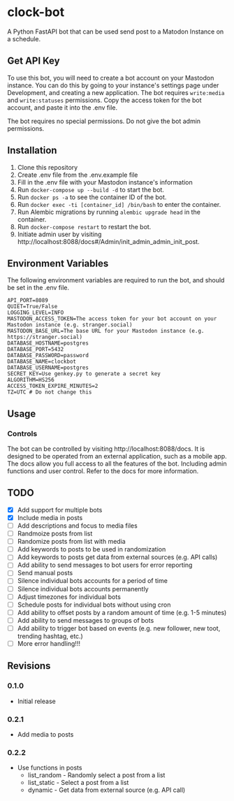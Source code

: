 # clock-bot

A Python FastAPI bot that can be used send post to a Matodon Instance on a schedule.

## Get API Key

To use this bot, you will need to create a bot account on your Mastodon instance. You can do this by going to your instance's settings page under Development, and creating a new application. The bot requires  `write:media` and `write:statuses` permissions. Copy the access token for the bot account, and paste it into the .env file.

The bot requires no special permissions.  Do not give the bot admin permissions.

## Installation

1. Clone this repository
2. Create .env file from the .env.example file
3. Fill in the .env file with your Mastodon instance's information
4. Run `docker-compose up --build -d` to start the bot.
5. Run `docker ps -a` to see the container ID of the bot.
6. Run `docker exec -ti [container_id] /bin/bash` to enter the container.
7. Run Alembic migrations by running `alembic upgrade head` in the container.
8. Run `docker-compose restart` to restart the bot.
9. Initiate admin user by visiting http://localhost:8088/docs#/Admin/init_admin_admin_init_post. 


## Environment Variables

The following environment variables are required to run the bot, and should be set in the .env file.

```
API_PORT=8089
QUIET=True/False
LOGGING_LEVEL=INFO
MASTODON_ACCESS_TOKEN=The access token for your bot account on your Mastodon instance (e.g. stranger.social)
MASTODON_BASE_URL=The base URL for your Mastodon instance (e.g. https://stranger.social)
DATABASE_HOSTNAME=postgres
DATABASE_PORT=5432
DATABASE_PASSWORD=password
DATABASE_NAME=clockbot
DATABASE_USERNAME=postgres
SECRET_KEY=Use genkey.py to generate a secret key
ALGORITHM=HS256
ACCESS_TOKEN_EXPIRE_MINUTES=2
TZ=UTC # Do not change this
```

## Usage

### Controls

The bot can be controlled by visiting http://localhost:8088/docs.  It is designed to be operated from an external application, such as a mobile app.  The docs allow you full access to all the features of the bot. Including admin functions and user control. Refer to the docs for more information.

## TODO

- [X] Add support for multiple bots
- [X] Include media in posts
- [ ] Add descriptions and focus to media files
- [ ] Randmoize posts from list
- [ ] Randomize posts from list with media
- [ ] Add keywords to posts to be used in randomization
- [ ] Add keywords to posts get data from external sources (e.g. API calls)
- [ ] Add ability to send messages to bot users for error reporting
- [ ] Send manual posts
- [ ] Silence individual bots accounts for a period of time
- [ ] Silence individual bots accounts permanently
- [ ] Adjust timezones for individual bots
- [ ] Schedule posts for individual bots without using cron
- [ ] Add ability to offset posts by a random amount of time (e.g. 1-5 minutes)
- [ ] Add ability to send messages to groups of bots
- [ ] Add ability to trigger bot based on events (e.g. new follower, new toot, trending hashtag, etc.)
- [ ] More error handling!!!

## Revisions

### 0.1.0

- Initial release

### 0.2.1

- Add media to posts

### 0.2.2

- Use functions in posts
  - list_random - Randomly select a post from a list
  - list_static - Select a post from a list
  - dynamic - Get data from external source (e.g. API call)

